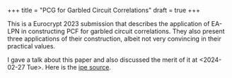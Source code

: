 +++
title = "PCG for Garbled Circuit Correlations"
draft = true
+++

This is a Eurocrypt 2023 submission that describes the application of
EA-LPN in constructing PCF for garbled circuit correlations. They also
present three applications of their construction, albeit not very
convincing in their practical values.

I gave a talk about this paper and also discussed the merit of it at
<span class="timestamp-wrapper"><span class="timestamp">&lt;2024-02-27 Tue&gt;</span></span>. Here is the [ipe source](Slides/GC-PCG-PCF.ipe).
